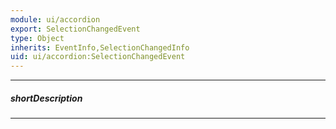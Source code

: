 ```yaml
---
module: ui/accordion
export: SelectionChangedEvent
type: Object
inherits: EventInfo,SelectionChangedInfo
uid: ui/accordion:SelectionChangedEvent
---
```

---
##### shortDescription
<!-- Description goes here -->

---
<!-- Description goes here -->